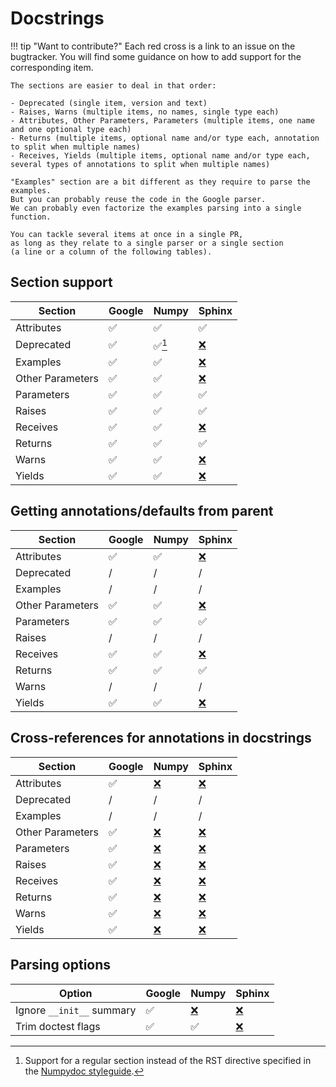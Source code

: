 # Docstrings

!!! tip "Want to contribute?"
    Each red cross is a link to an issue on the bugtracker.
    You will find some guidance on how to add support for the corresponding item.

    The sections are easier to deal in that order:

    - Deprecated (single item, version and text)
    - Raises, Warns (multiple items, no names, single type each)
    - Attributes, Other Parameters, Parameters (multiple items, one name and one optional type each)
    - Returns (multiple items, optional name and/or type each, annotation to split when multiple names)
    - Receives, Yields (multiple items, optional name and/or type each, several types of annotations to split when multiple names)

    "Examples" section are a bit different as they require to parse the examples.
    But you can probably reuse the code in the Google parser.
    We can probably even factorize the examples parsing into a single function.

    You can tackle several items at once in a single PR,
    as long as they relate to a single parser or a single section
    (a line or a column of the following tables).

## Section support

Section          | Google | Numpy | Sphinx
---------------- | ------ | ----- | ------
Attributes       | ✅     | ✅    | ✅
Deprecated       | ✅     | ✅[^1]| [❌][issue-section-sphinx-deprecated]
Examples         | ✅     | ✅    | [❌][issue-section-sphinx-examples]
Other Parameters | ✅     | ✅    | [❌][issue-section-sphinx-other-parameters]
Parameters       | ✅     | ✅    | ✅
Raises           | ✅     | ✅    | ✅
Receives         | ✅     | ✅    | [❌][issue-section-sphinx-receives]
Returns          | ✅     | ✅    | ✅
Warns            | ✅     | ✅    | [❌][issue-section-sphinx-warns]
Yields           | ✅     | ✅    | [❌][issue-section-sphinx-yields]

[^1]: Support for a regular section instead of the RST directive specified in the [Numpydoc styleguide](https://numpydoc.readthedocs.io/en/latest/format.html#deprecation-warning).


[issue-section-sphinx-deprecated]: https://github.com/mkdocstrings/griffe/issues/6
[issue-section-sphinx-examples]: https://github.com/mkdocstrings/griffe/issues/7
[issue-section-sphinx-other-parameters]: https://github.com/mkdocstrings/griffe/issues/27
[issue-section-sphinx-receives]: https://github.com/mkdocstrings/griffe/issues/8
[issue-section-sphinx-warns]: https://github.com/mkdocstrings/griffe/issues/9
[issue-section-sphinx-yields]: https://github.com/mkdocstrings/griffe/issues/10

## Getting annotations/defaults from parent

Section          | Google | Numpy | Sphinx
---------------- | ------ | ----- | ------
Attributes       | ✅     | ✅    | [❌][issue-parent-sphinx-attributes]
Deprecated       | /      | /     | /
Examples         | /      | /     | /
Other Parameters | ✅     | ✅    | [❌][issue-parent-sphinx-other-parameters]
Parameters       | ✅     | ✅    | ✅
Raises           | /      | /     | /
Receives         | ✅     | ✅    | [❌][issue-parent-sphinx-receives]
Returns          | ✅     | ✅    | ✅
Warns            | /      | /     | /
Yields           | ✅     | ✅    | [❌][issue-parent-sphinx-yields]

[issue-parent-sphinx-attributes]: https://github.com/mkdocstrings/griffe/issues/33
[issue-parent-sphinx-other-parameters]: https://github.com/mkdocstrings/griffe/issues/34
[issue-parent-sphinx-receives]: https://github.com/mkdocstrings/griffe/issues/35
[issue-parent-sphinx-yields]: https://github.com/mkdocstrings/griffe/issues/36

## Cross-references for annotations in docstrings

Section          | Google | Numpy                                     | Sphinx
---------------- | ------ | ----------------------------------------- | ------
Attributes       | ✅     | [❌][issue-xref-numpy-attributes]       | [❌][issue-xref-sphinx-attributes]
Deprecated       | /      | /                                         | /
Examples         | /      | /                                         | /
Other Parameters | ✅     | [❌][issue-xref-numpy-other-parameters] | [❌][issue-xref-sphinx-other-parameters]
Parameters       | ✅     | [❌][issue-xref-numpy-parameters]       | [❌][issue-xref-sphinx-parameters]
Raises           | ✅     | [❌][issue-xref-numpy-raises]           | [❌][issue-xref-sphinx-raises]
Receives         | ✅     | [❌][issue-xref-numpy-receives]         | [❌][issue-xref-sphinx-receives]
Returns          | ✅     | [❌][issue-xref-numpy-returns]          | [❌][issue-xref-sphinx-returns]
Warns            | ✅     | [❌][issue-xref-numpy-warns]            | [❌][issue-xref-sphinx-warns]
Yields           | ✅     | [❌][issue-xref-numpy-yields]           | [❌][issue-xref-sphinx-yields]

[issue-xref-numpy-attributes]: https://github.com/mkdocstrings/griffe/issues/11
[issue-xref-numpy-other-parameters]: https://github.com/mkdocstrings/griffe/issues/12
[issue-xref-numpy-parameters]: https://github.com/mkdocstrings/griffe/issues/13
[issue-xref-numpy-raises]: https://github.com/mkdocstrings/griffe/issues/14
[issue-xref-numpy-receives]: https://github.com/mkdocstrings/griffe/issues/15
[issue-xref-numpy-returns]: https://github.com/mkdocstrings/griffe/issues/16
[issue-xref-numpy-warns]: https://github.com/mkdocstrings/griffe/issues/17
[issue-xref-numpy-yields]: https://github.com/mkdocstrings/griffe/issues/18

[issue-xref-sphinx-attributes]: https://github.com/mkdocstrings/griffe/issues/19
[issue-xref-sphinx-other-parameters]: https://github.com/mkdocstrings/griffe/issues/20
[issue-xref-sphinx-parameters]: https://github.com/mkdocstrings/griffe/issues/21
[issue-xref-sphinx-raises]: https://github.com/mkdocstrings/griffe/issues/22
[issue-xref-sphinx-receives]: https://github.com/mkdocstrings/griffe/issues/23
[issue-xref-sphinx-returns]: https://github.com/mkdocstrings/griffe/issues/24
[issue-xref-sphinx-warns]: https://github.com/mkdocstrings/griffe/issues/25
[issue-xref-sphinx-yields]: https://github.com/mkdocstrings/griffe/issues/26

## Parsing options

Option                     | Google | Numpy                                 | Sphinx
-------------------------- | ------ | ------------------------------------- | ------
Ignore `__init__` summary  | ✅     | [❌][issue-ignore-init-summary-numpy] | [❌][issue-ignore-init-summary-sphinx]
Trim doctest flags         | ✅     | ✅                                    | [❌][issue-trim-doctest-flags-sphinx]

[issue-ignore-init-summary-numpy]: https://github.com/mkdocstrings/griffe/issues/44
[issue-ignore-init-summary-sphinx]: https://github.com/mkdocstrings/griffe/issues/45
[issue-trim-doctest-flags-sphinx]: https://github.com/mkdocstrings/griffe/issues/49
